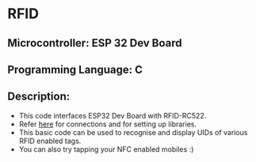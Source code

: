 # RFID
## Microcontroller: ESP 32 Dev Board
## Programming Language: C
## Description:
- This code interfaces ESP32 Dev Board with RFID-RC522. 
- Refer [here](https://www.instructables.com/ESP32-With-RFID-Access-Control/) for connections and for setting up libraries.
- This basic code can be used to recognise and display UIDs of various RFID enabled tags.
- You can also try tapping your NFC enabled mobiles :)

